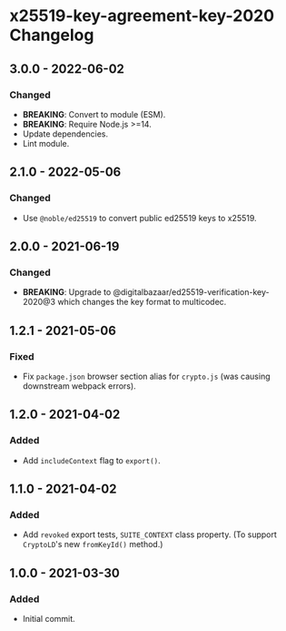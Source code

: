 # x25519-key-agreement-key-2020 Changelog

## 3.0.0 - 2022-06-02

### Changed
- **BREAKING**: Convert to module (ESM).
- **BREAKING**: Require Node.js >=14.
- Update dependencies.
- Lint module.

## 2.1.0 - 2022-05-06

### Changed
- Use `@noble/ed25519` to convert public ed25519 keys to x25519.

## 2.0.0 - 2021-06-19

### Changed
- **BREAKING**: Upgrade to @digitalbazaar/ed25519-verification-key-2020@3
  which changes the key format to multicodec.

## 1.2.1 - 2021-05-06

### Fixed
- Fix `package.json` browser section alias for `crypto.js` (was causing
  downstream webpack errors).

## 1.2.0 - 2021-04-02

### Added
- Add `includeContext` flag to `export()`.

## 1.1.0 - 2021-04-02

### Added
- Add `revoked` export tests, `SUITE_CONTEXT` class property. (To support
  `CryptoLD`'s new `fromKeyId()` method.)

## 1.0.0 - 2021-03-30

### Added
- Initial commit.
